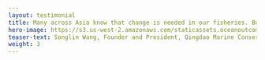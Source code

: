 ```yaml
---
layout: testimonial
title: Many across Asia know that change is needed in our fisheries. But not as many know how to affect that change. And even fewer are willing to roll up their sleeves and get their hands fishy diving into the root causes of issues. Ocean Outcomes fills a niche by working across stakeholders groups and at the nexus of industry, marine environments and fishing and aquaculture communities. This unique position combined with a collaborative approach to their work has made them increasingly influential in Northeast Asia’s fisheries and across their supply chains.
hero-image: https://s3.us-west-2.amazonaws.com/staticassets.oceanoutcomes.org/embedded+photos/QMCS-logo-partners.png
teaser-text: Songlin Wang, Founder and President, Qingdao Marine Conservation Society
weight: 3
---
```

